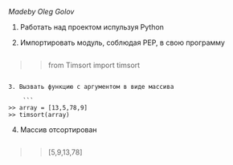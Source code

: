 *Madeby Oleg Golov*
1. Работать над проектом испульзуя Python
2. Импортировать модуль, соблюдая PEP, в свою программу

	```
>> from Timsort import timsort
```

3. Вызвать функцию с аргументом в виде массива

	```
>> array = [13,5,78,9]
>> timsort(array)
```

4. Массив отсортирован

	```
>> [5,9,13,78]
```
